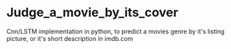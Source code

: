 # Judge_a_movie_by_its_cover
Cnn/LSTM implementation in python, to predict a movies genre by it's listing picture, or it's short description in imdb.com
